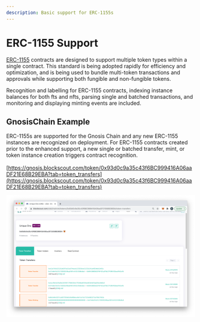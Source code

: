 ```yaml
---
description: Basic support for ERC-1155s
---
```


# ERC-1155 Support

[ERC-1155](https://eips.ethereum.org/EIPS/eip-1155) contracts are designed to support multiple token types within a single contract. This standard is being adopted rapidly for efficiency and optimization, and is being used to bundle multi-token transactions and approvals while supporting both fungible and non-fungible tokens.

Recognition and labelling for ERC-1155 contracts, indexing instance balances for both fts and nfts, parsing single and batched transactions, and monitoring and displaying minting events are included.

## GnosisChain Example

ERC-1155s are supported for the Gnosis Chain and any new ERC-1155 instances are recognized on deployment. For ERC-1155 contracts created prior to the enhanced support, a new single or batched transfer, mint, or token instance creation triggers contract recognition.\
\
[https://gnosis.blockscout.com/token/0x93d0c9a35c43f6BC999416A06aaDF21E68B29EBA?tab=token_transfers](https://gnosis.blockscout.com/token/0x93d0c9a35c43f6BC999416A06aaDF21E68B29EBA?tab=token_transfers)

![](../../.gitbook/assets/erc1155-example.png)
